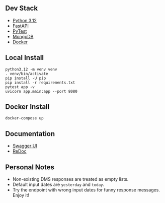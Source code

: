 ## Dev Stack

* [Python 3.12](https://www.python.org/downloads/)
* [FastAPI](https://fastapi.tiangolo.com/)
* [PyTest](https://docs.pytest.org/en/stable/)
* [MongoDB](https://www.mongodb.com/docs/manual/administration/install-community/)
* [Docker](https://www.docker.com/)

## Local Install

    python3.12 -m venv venv
    . venv/bin/activate
    pip install -U pip
    pip install -r requirements.txt
    pytest app -v
    uvicorn app.main:app --port 8080

## Docker Install

    docker-compose up

## Documentation

* [Swagger UI](http://localhost:8080/docs)
* [ReDoc](http://localhost:8080/redoc)

## Personal Notes

* Non-existing DMS responses are treated as empty lists.
* Default input dates are `yesterday` and `today`.
* Try the endpoint with wrong input dates for funny response messages. Enjoy it!